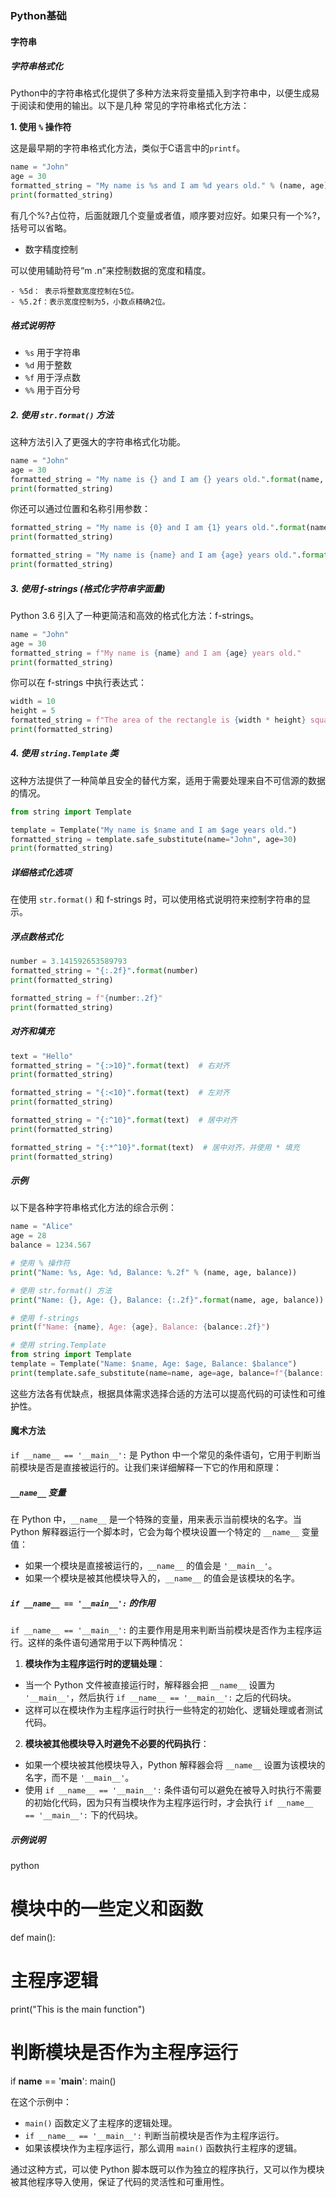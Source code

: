 ### Python基础

#### 字符串

##### 字符串格式化

Python中的字符串格式化提供了多种方法来将变量插入到字符串中，以便生成易于阅读和使用的输出。以下是几种
常见的字符串格式化方法：

**1. 使用 `%` 操作符**

这是最早期的字符串格式化方法，类似于C语言中的`printf`。

```python
name = "John"
age = 30
formatted_string = "My name is %s and I am %d years old." % (name, age)
print(formatted_string)
```

有几个%?占位符，后面就跟几个变量或者值，顺序要对应好。如果只有一个%?，括号可以省略。

- 数字精度控制

 可以使用辅助符号“m .n”来控制数据的宽度和精度。

 	- %5d： 表示将整数宽度控制在5位。
 	- %5.2f：表示宽度控制为5，小数点精确2位。

##### 格式说明符

- `%s` 用于字符串
- `%d` 用于整数
- `%f` 用于浮点数
- `%%` 用于百分号

##### 2. 使用 `str.format()` 方法

这种方法引入了更强大的字符串格式化功能。

```python
name = "John"
age = 30
formatted_string = "My name is {} and I am {} years old.".format(name, age)
print(formatted_string)
```

你还可以通过位置和名称引用参数：

```python
formatted_string = "My name is {0} and I am {1} years old.".format(name, age)
print(formatted_string)

formatted_string = "My name is {name} and I am {age} years old.".format(name=name, age=age)
print(formatted_string)
```

##### 3. 使用 f-strings (格式化字符串字面量)

Python 3.6 引入了一种更简洁和高效的格式化方法：f-strings。

```python
name = "John"
age = 30
formatted_string = f"My name is {name} and I am {age} years old."
print(formatted_string)
```

你可以在 f-strings 中执行表达式：

```python
width = 10
height = 5
formatted_string = f"The area of the rectangle is {width * height} square units."
print(formatted_string)
```

##### 4. 使用 `string.Template` 类

这种方法提供了一种简单且安全的替代方案，适用于需要处理来自不可信源的数据的情况。

```python
from string import Template

template = Template("My name is $name and I am $age years old.")
formatted_string = template.safe_substitute(name="John", age=30)
print(formatted_string)
```

##### 详细格式化选项

在使用 `str.format()` 和 f-strings 时，可以使用格式说明符来控制字符串的显示。

##### 浮点数格式化

```python
number = 3.141592653589793
formatted_string = "{:.2f}".format(number)
print(formatted_string)

formatted_string = f"{number:.2f}"
print(formatted_string)
```

##### 对齐和填充

```python
text = "Hello"
formatted_string = "{:>10}".format(text)  # 右对齐
print(formatted_string)

formatted_string = "{:<10}".format(text)  # 左对齐
print(formatted_string)

formatted_string = "{:^10}".format(text)  # 居中对齐
print(formatted_string)

formatted_string = "{:*^10}".format(text)  # 居中对齐，并使用 * 填充
print(formatted_string)
```

##### 示例

以下是各种字符串格式化方法的综合示例：

```python
name = "Alice"
age = 28
balance = 1234.567

# 使用 % 操作符
print("Name: %s, Age: %d, Balance: %.2f" % (name, age, balance))

# 使用 str.format() 方法
print("Name: {}, Age: {}, Balance: {:.2f}".format(name, age, balance))

# 使用 f-strings
print(f"Name: {name}, Age: {age}, Balance: {balance:.2f}")

# 使用 string.Template
from string import Template
template = Template("Name: $name, Age: $age, Balance: $balance")
print(template.safe_substitute(name=name, age=age, balance=f"{balance:.2f}"))
```

这些方法各有优缺点，根据具体需求选择合适的方法可以提高代码的可读性和可维护性。

#### 魔术方法

`if __name__ == '__main__':` 是 Python 中一个常见的条件语句，它用于判断当前模块是否是直接被运行的。让我们来详细解释一下它的作用和原理：

##### `__name__` 变量

在 Python 中，`__name__` 是一个特殊的变量，用来表示当前模块的名字。当 Python 解释器运行一个脚本时，它会为每个模块设置一个特定的 `__name__` 变量值：

- 如果一个模块是直接被运行的，`__name__` 的值会是 `'__main__'`。
- 如果一个模块是被其他模块导入的，`__name__` 的值会是该模块的名字。

##### `if __name__ == '__main__':` 的作用

`if __name__ == '__main__':` 的主要作用是用来判断当前模块是否作为主程序运行。这样的条件语句通常用于以下两种情况：

1. **模块作为主程序运行时的逻辑处理**：
 - 当一个 Python 文件被直接运行时，解释器会把 `__name__` 设置为 `'__main__'`，然后执行 `if __name__ == '__main__':` 之后的代码块。
 - 这样可以在模块作为主程序运行时执行一些特定的初始化、逻辑处理或者测试代码。
2. **模块被其他模块导入时避免不必要的代码执行**：
 - 如果一个模块被其他模块导入，Python 解释器会将 `__name__` 设置为该模块的名字，而不是 `'__main__'`。
 - 使用 `if __name__ == '__main__':` 条件语句可以避免在被导入时执行不需要的初始化代码，因为只有当模块作为主程序运行时，才会执行 `if __name__ == '__main__':` 下的代码块。

##### 示例说明

 python
 # 模块中的一些定义和函数

 def main():
  # 主程序逻辑
  print("This is the main function")

 # 判断模块是否作为主程序运行
 if __name__ == '__main__':
  main()
 
在这个示例中：

- `main()` 函数定义了主程序的逻辑处理。
- `if __name__ == '__main__':` 判断当前模块是否作为主程序运行。
- 如果该模块作为主程序运行，那么调用 `main()` 函数执行主程序的逻辑。

通过这种方式，可以使 Python 脚本既可以作为独立的程序执行，又可以作为模块被其他程序导入使用，保证了代码的灵活性和可重用性。
